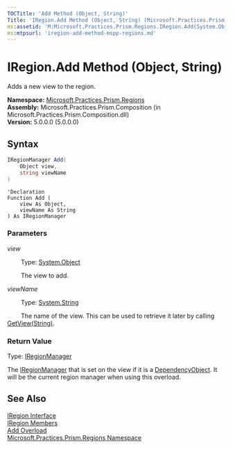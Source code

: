 ```yaml
---
TOCTitle: 'Add Method (Object, String)'
Title: 'IRegion.Add Method (Object, String) (Microsoft.Practices.Prism.Regions)'
ms:assetid: 'M:Microsoft.Practices.Prism.Regions.IRegion.Add(System.Object,System.String)'
ms:mtpsurl: 'iregion-add-method-mspp-regions.md'
---
```


# IRegion.Add Method (Object, String)

Adds a new view to the region.

**Namespace:** [Microsoft.Practices.Prism.Regions](/patterns-practices/reference/mspp-regions-namespace)<br/>
**Assembly:** Microsoft.Practices.Prism.Composition (in Microsoft.Practices.Prism.Composition.dll)<br/>
**Version:** 5.0.0.0 (5.0.0.0)

## Syntax

```C#
IRegionManager Add(
	Object view,
	string viewName
)
```

```VB
'Declaration
Function Add ( 
	view As Object,
	viewName As String
) As IRegionManager
```

### Parameters

*view*

&nbsp;&nbsp;&nbsp;&nbsp;&nbsp;&nbsp;&nbsp;&nbsp;Type: [System.Object](http://msdn2.microsoft.com/en-us/library/e5kfa45b)

&nbsp;&nbsp;&nbsp;&nbsp;&nbsp;&nbsp;&nbsp;&nbsp;The view to add.

*viewName*

&nbsp;&nbsp;&nbsp;&nbsp;&nbsp;&nbsp;&nbsp;&nbsp;Type: [System.String](http://msdn.microsoft.com/en-us/library/s1wwdcbf)

&nbsp;&nbsp;&nbsp;&nbsp;&nbsp;&nbsp;&nbsp;&nbsp;The name of the view. This can be used to retrieve it later by calling [GetView(String)](/patterns-practices/reference/iregion-getview-method-mspp-regions).

### Return Value

Type: [IRegionManager](/patterns-practices/reference/iregionmanager-interface-mspp-regions)

The [IRegionManager](/patterns-practices/reference/iregionmanager-interface-mspp-regions
) that is set on the view if it is a [DependencyObject](http://msdn.microsoft.com/en-us/library/ms589309). It will be the current region manager when using this overload.

## See Also

[IRegion Interface](/patterns-practices/reference/iregion-interface-mspp-regions)<br/>
[IRegion Members](/patterns-practices/reference/iregion-members-mspp-regions)<br/>
[Add Overload](/patterns-practices/reference/iregion-add-method-mspp-regions)<br/>
[Microsoft.Practices.Prism.Regions Namespace](/patterns-practices/reference/mspp-regions-namespace)